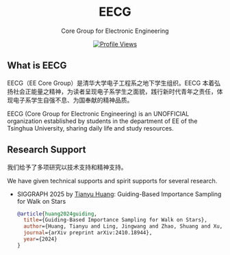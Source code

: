 <div id="title" align=center>

# EECG

Core Group for Electronic Engineering

[![Profile Views](https://komarev.com/ghpvc/?username=EE-Core-Group)](https://komarev.com/sources/github-profile-views-counter)

</div>

## What is EECG

EECG（EE Core Group）是清华大学电子工程系之地下学生组织。EECG 本着弘扬社会正能量之精神，为读者呈现电子系学生之面貌，践行新时代青年之责任，体现电子系学生自强不息、为国奉献的精神品质。

EECG (Core Group for Electronic Engineering) is an UNOFFICIAL organization established by students in the department of EE of the Tsinghua University, sharing daily life and study resources.

## Research Support

我们给予了多项研究以技术支持和精神支持。

We have given technical supports and spirit supports for several research.

+ SIGGRAPH 2025 by [Tianyu Huang](https://github.com/tyanyuy3125): Guiding-Based Importance Sampling for Walk on Stars

  ```bib
  @article{huang2024guiding,
    title={Guiding-Based Importance Sampling for Walk on Stars},
    author={Huang, Tianyu and Ling, Jingwang and Zhao, Shuang and Xu, Feng},
    journal={arXiv preprint arXiv:2410.18944},
    year={2024}
  }
  ```
